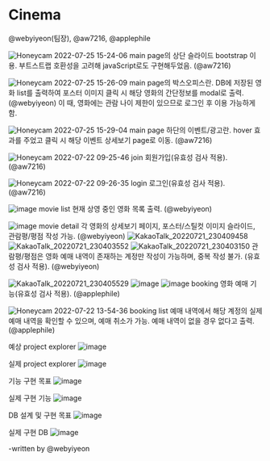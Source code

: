 # Cinema
@webyiyeon(팀장), @aw7216, @applephile

![Honeycam 2022-07-25 15-24-06](https://user-images.githubusercontent.com/97453781/180711729-ebf66bc0-ce95-4586-b8d2-9009f9b585b5.gif)
main page의 상단 슬라이드 bootstrap 이용. 부트스트랩 호환성을 고려해 javaScript로도 구현해두었음. (@aw7216)

![Honeycam 2022-07-25 15-26-09](https://user-images.githubusercontent.com/97453781/180711996-c3480d25-3b11-412a-842b-f297879fd491.gif)
main page의 박스오피스란. DB에 저장된 영화 list를 출력하여 포스터 이미지 클릭 시 해당 영화의 간단정보를 modal로 출력. (@webyiyeon)
이 때, 영화에는 관람 나이 제한이 있으므로 로그인 후 이용 가능하게 함.

![Honeycam 2022-07-25 15-29-04](https://user-images.githubusercontent.com/97453781/180712425-ae9d1813-d3b0-4062-b467-ef8379d977d0.gif)
main page  하단의 이벤트/광고란. hover 효과를 주었고 클릭 시 해당 이벤트 상세보기 page로 이동. (@aw7216)

![Honeycam 2022-07-22 09-25-46](https://user-images.githubusercontent.com/97453781/180713020-dbff7208-54d9-4ae6-baac-380ee58ff36e.gif)
join 회원가입(유효성 검사 적용). (@aw7216)

![Honeycam 2022-07-22 09-26-35](https://user-images.githubusercontent.com/97453781/180713076-d481bbba-d225-4197-a5c8-f88dcb0001da.gif)
login 로그인(유효성 검사 적용). (@aw7216)

![image](https://user-images.githubusercontent.com/97453781/180713248-b54a814d-b55e-4bbe-a943-20baf1c561d4.png)
movie list 현재 상영 중인 영화 목록 출력. (@webyiyeon)

![image](https://user-images.githubusercontent.com/97453781/180713361-a1652f5f-532b-4bb5-9aa3-0e80ffa26b61.png)
movie detail 각 영화의 상세보기 페이지, 포스터/스틸컷 이미지 슬라이드, 관람평/평점 작성 가능. (@webyiyeon)
![KakaoTalk_20220721_230409458](https://user-images.githubusercontent.com/97453781/180713455-d627d202-40e7-4337-a936-b044ff98724a.gif)
![KakaoTalk_20220721_230403552](https://user-images.githubusercontent.com/97453781/180713465-ede0225c-58c2-4151-b054-7a228354f4a0.gif)
![KakaoTalk_20220721_230403150](https://user-images.githubusercontent.com/97453781/180713471-021e8d7c-894c-4543-8884-6722288dd18f.gif)
관람평/평점은 영화 예매 내역이 존재하는 계정만 작성이 가능하며, 중복 작성 불가. (유효성 검사 적용). (@webyiyeon)

![KakaoTalk_20220721_230405529](https://user-images.githubusercontent.com/97453781/180713670-1f766046-4c32-4f9b-b7be-c65d34130620.gif)
![image](https://user-images.githubusercontent.com/97453781/180714357-4f4fb837-30a8-4020-8d1b-0f51ef3b5489.png)
![image](https://user-images.githubusercontent.com/97453781/180714333-02cb7e34-674f-4011-9d43-7c8a6ad20f8d.png)
booking 영화 예매 기능(유효성 검사 적용). (@applephile) 

![Honeycam 2022-07-22 13-54-36](https://user-images.githubusercontent.com/97453781/180713812-067232dc-4bfa-4026-8879-5dfb2bc94882.gif)
booking list 예매 내역에서 해당 계정의 실제 예매 내역을 확인할 수 있으며, 예매 취소가 가능. 예매 내역이 없을 경우 없다고 출력. (@applephile)


예상 project explorer
![image](https://user-images.githubusercontent.com/97453781/180714060-6cecaae3-4eac-4642-9979-6e110d0eca0b.png)

실제 project explorer
![image](https://user-images.githubusercontent.com/97453781/180714117-b6219b02-1bfa-492e-9a90-b657e2de88f8.png)

기능 구현 목표
![image](https://user-images.githubusercontent.com/97453781/180714137-77c7b7be-48c5-42ae-84e3-74c210dbbd99.png)

실제 구현 기능
![image](https://user-images.githubusercontent.com/97453781/180714227-91e1cdbe-6691-43c7-a832-49ce354a00d9.png)

DB 설계 및 구현 목표
![image](https://user-images.githubusercontent.com/97453781/180714677-e6f3d4cb-3a9a-42f8-bb0b-917db29f8b6e.png)

실제 구현 DB
![image](https://user-images.githubusercontent.com/97453781/180714716-5d65f0b5-3b3d-4116-94d7-598cc9e82667.png)


-written by @webyiyeon
